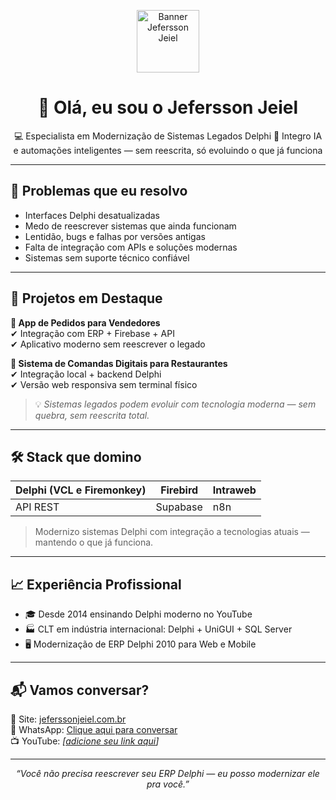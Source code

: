 <p align="center">
  <img src="https://yt3.googleusercontent.com/ytc/AIdro_nOEcouGFxma0yf79GsN44h2J1BzGZem946_F_dFE7ax5Y=s120-c-k-c0x00ffffff-no-rj" alt="Banner Jefersson Jeiel" width="100px"/>
</p>

<h1 align="center">👋 Olá, eu sou o Jefersson Jeiel</h1>

<p align="center">
  💻 Especialista em Modernização de Sistemas Legados Delphi  
  🤖 Integro IA e automações inteligentes — sem reescrita, só evoluindo o que já funciona
</p>

---

## 🚀 Problemas que eu resolvo

- Interfaces Delphi desatualizadas
- Medo de reescrever sistemas que ainda funcionam
- Lentidão, bugs e falhas por versões antigas
- Falta de integração com APIs e soluções modernas
- Sistemas sem suporte técnico confiável

---

## 🧩 Projetos em Destaque

**🔹 App de Pedidos para Vendedores**  
✔ Integração com ERP + Firebase + API  
✔ Aplicativo moderno sem reescrever o legado

**🔹 Sistema de Comandas Digitais para Restaurantes**  
✔ Integração local + backend Delphi  
✔ Versão web responsiva sem terminal físico

> 💡 *Sistemas legados podem evoluir com tecnologia moderna — sem quebra, sem reescrita total.*

---

## 🛠️ Stack que domino

| Delphi (VCL e Firemonkey) | Firebird | Intraweb |
|---------------------------|----------|----------|
| API REST                 | Supabase | n8n      |

> Modernizo sistemas Delphi com integração a tecnologias atuais — mantendo o que já funciona.

---

## 📈 Experiência Profissional

- 🎓 Desde 2014 ensinando Delphi moderno no YouTube
- 🏭 CLT em indústria internacional: Delphi + UniGUI + SQL Server
- 🖥️ Modernização de ERP Delphi 2010 para Web e Mobile

---

## 📬 Vamos conversar?

📎 Site: [jeferssonjeiel.com.br](https://www.jeferssonjeiel.com.br)  
💬 WhatsApp: [Clique aqui para conversar](https://api.whatsapp.com/send?phone=5583982058501)  
📺 YouTube: *[[adicione seu link aqui](https://www.youtube.com/@jeferssondev)]*

---

<p align="center">
  <i>“Você não precisa reescrever seu ERP Delphi — eu posso modernizar ele pra você.”</i>
</p>
